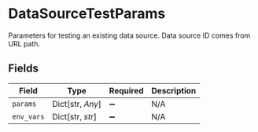 # DataSourceTestParams

Parameters for testing an existing data source.
Data source ID comes from URL path.


## Fields

| Field              | Type               | Required           | Description        |
| ------------------ | ------------------ | ------------------ | ------------------ |
| `params`           | Dict[str, *Any*]   | :heavy_minus_sign: | N/A                |
| `env_vars`         | Dict[str, *str*]   | :heavy_minus_sign: | N/A                |
